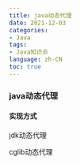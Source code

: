 ```yaml
---
title: java动态代理
date: 2021-12-03
categories:
- Java
tags:
- Java知识点
language: zh-CN
toc: true
---
```


### java动态代理

#### 实现方式

jdk动态代理

cglib动态代理

<!--more-->
